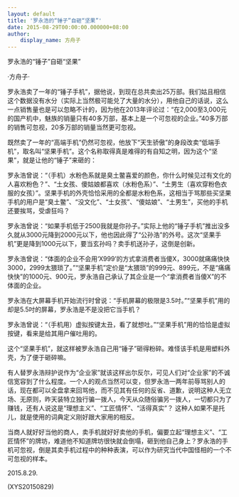 ```yaml
---
layout: default
title: '罗永浩的“锤子”自砸“坚果”'
date: 2015-08-29T00:00:00.000000+08:00
author:
    display_name: 方舟子
---
```


罗永浩的“锤子”自砸“坚果”

·方舟子·

罗永浩卖了一年的“锤子手机”，据他说，到现在总共卖出25万部。我们姑且相信这个数据没有水分（实际上当然极可能兑了大量的水分），用他自己的话说，这么一点销售量也是可以忽略不计的，因为他在2013年评论过：“在2,000至3,000元的国产机中，魅族的销量只有40多万部，基本上是一个可忽视的企业。”40多万部的销售可忽视，20多万部的销量当然更可忽视。

既然卖了一年的“高端手机”仍然可忽视，他放下“天生骄傲”的身段改卖“低端手机”，取名叫“坚果手机”。这个名称取得真是难得的有自知之明，因为这个“坚果”，就是让他的“锤子”来砸的：

罗永浩曾说：“（手机）水粉色系就是臭土鳖喜爱的颜色，你什么时候见过有文化的人喜欢粉色？”、“土女孩、傻姑娘都喜欢（水粉色系）”、“土男生（喜欢穿粉色衣服的女孩）”。坚果手机的外壳恰恰采用的全都是水粉色系，这相当于骂那些买坚果手机的用户是“臭土鳖”、“没文化”、“土女孩”、“傻姑娘”、“土男生”，买他的手机还要挨骂，受虐狂吗？

罗永浩曾说：“如果手机低于2500我就是你孙子。”实际上他的“锤子手机”推出没多久就从3000元降到2000元以下，他也因此得了“公孙浩”的外号。这次“坚果手机”更是降到1000元以下，要当玄孙吗？卖手机送孙子，这倒是创新。

罗永浩曾说：“体面的企业不会用‘X999’的方式拿消费者当傻X，3000就痛痛快快3000，2999太猥琐了。”“坚果手机”定价是“太猥琐”的999元、899元，不是“痛痛快快”的1000元、900元，罗永浩自己承认了其企业是一个“拿消费者当傻X”的不体面的企业。

罗永浩在大屏幕手机开始流行时曾说：“手机屏幕的极限是3.5吋。”“坚果手机”用的却是5.5吋的屏幕，罗永浩是不是没把它当手机？

罗永浩曾说：“（手机用）虚拟按键太丑，看了就想吐。”“坚果手机”用的恰恰是虚拟按键，看来是给其用户催吐用的。

这个“坚果手机”，就这样被罗永浩自己用“锤子”砸得粉碎。难怪该手机是用塑料外壳，为了便于砸碎嘛。

有人替罗永浩辩护说作为“企业家”就该这样出尔反尔，可见人们对“企业家”的不诚信宽容到了什么程度。一个人的观点当然可以变，但罗永浩一两年前辱骂别人的话，现在都可以全盘拿来回骂他，而不见其有任何的反省、道歉，说明这种人无立场、无原则，昨天装特立独行骗一拨人，今天从众随俗骗另一拨人，一切都只为了赚钱，还有人说这是“理想主义”、“工匠情怀”、“活得真实”？ 这种人如果不是托儿，就是使用的词典定义刚好跟大家用的相反。

当商人就好好当他的商人，卖手机就好好卖他的手机，偏要立起“理想主义”、“工匠情怀”的牌坊，难道他不知道牌坊很快就会倒塌，砸到他自己身上？罗永浩的手机可忽视，倒是其卖手机过程中的种种表演，可以作为研究当代中国怪相的一个不可忽视的样本。

2015.8.29.

(XYS20150829)


